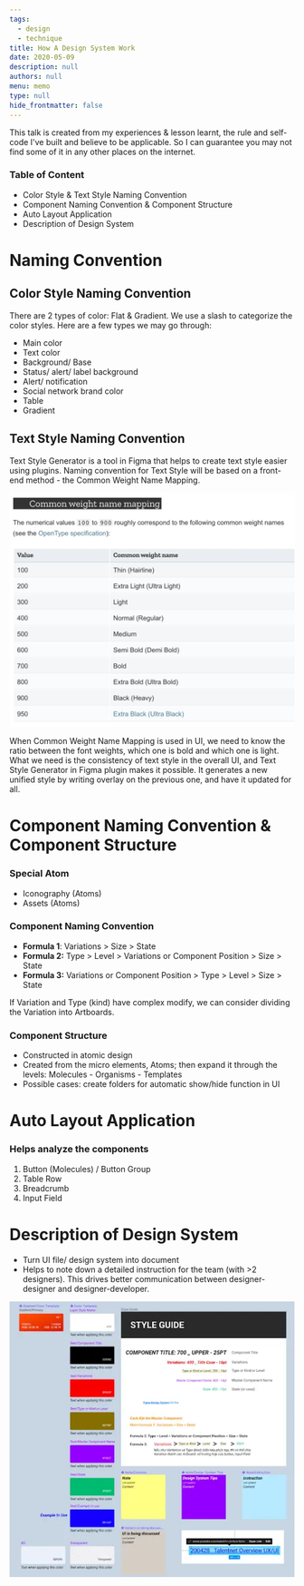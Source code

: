 ```yaml
---
tags: 
  - design
  - technique
title: How A Design System Work
date: 2020-05-09
description: null
authors: null
menu: memo
type: null
hide_frontmatter: false
---
```


This talk is created from my experiences & lesson learnt, the rule and self-code I've built and believe to be applicable. So I can guarantee you may not find some of it in any other places on the internet.

### Table of Content
* Color Style & Text Style Naming Convention
* Component Naming Convention & Component Structure
* Auto Layout Application
* Description of Design System

# Naming Convention

## Color Style Naming Convention
There are 2 types of color: Flat & Gradient. We use a slash to categorize the color styles. Here are a few types we may go through:

* Main color
* Text color
* Background/ Base
* Status/ alert/ label background
* Alert/ notification
* Social network brand color
* Table
* Gradient

## Text Style Naming Convention
Text Style Generator is a tool in Figma that helps to create text style easier using plugins. Naming convention for Text Style will be based on a front-end method - the Common Weight Name Mapping.

![](assets/how-a-design-system-work_eb3f1f53df6e5919ae30528c764a27ee_md5.webp)

When Common Weight Name Mapping is used in UI, we need to know the ratio between the font weights, which one is bold and which one is light. What we need is the consistency of text style in the overall UI, and Text Style Generator in Figma plugin makes it possible. It generates a new unified style by writing overlay on the previous one, and have it updated for all.

# Component Naming Convention & Component Structure

### Special Atom
* Iconography (Atoms)
* Assets (Atoms)

### Component Naming Convention
* **Formula 1**: Variations > Size > State
* **Formula 2:** Type > Level > Variations or Component Position > Size > State
* **Formula 3:** Variations or Component Position > Type > Level > Size > State

If Variation and Type (kind) have complex modify, we can consider dividing the Variation into Artboards.

### Component Structure
* Constructed in atomic design
* Created from the micro elements, Atoms; then expand it through the levels: Molecules - Organisms - Templates
* Possible cases: create folders for automatic show/hide function in UI

# Auto Layout Application

### Helps analyze the components
1. Button (Molecules) / Button Group
1. Table Row
1. Breadcrumb
1. Input Field

# Description of Design System
* Turn UI file/ design system into document
* Helps to note down a detailed instruction for the team (with >2 designers). This drives better communication between designer-designer and designer-developer.

![](assets/how-a-design-system-work_462d264e13a03129c48869ecadc606ed_md5.webp)
